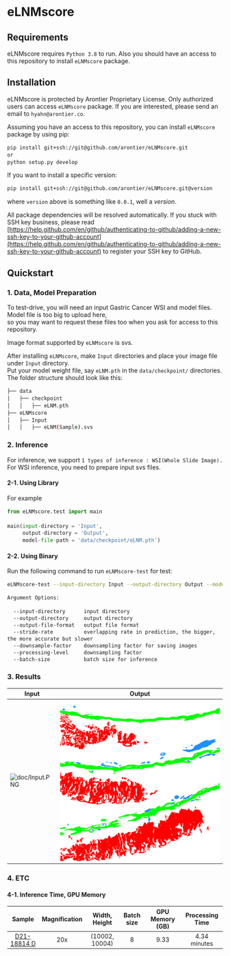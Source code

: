 # eLNMscore

## Requirements

eLNMscore requires `Python 3.8` to run. Also you should have an access to this repository to install `eLNMscore` package.

## Installation

eLNMscore is protected by Arontier Proprietary License. 
Only authorized users can access `eLNMscore` package.
If you are interested, please send an email to `hyahn@arontier.co`.

Assuming you have an access to this repository,
you can install `eLNMscore` package by using pip:

```bash
pip install git+ssh://git@github.com/arontier/eLNMscore.git   
or   
python setup.py develop
```

If you want to install a specific version:

```bash
pip install git+ssh://git@github.com/arontier/eLNMscore.git@version
```

where `version` above is something like `0.0.1`, well a *version*.

All package dependencies will be resolved automatically.
If you stuck with SSH key business, please read [https://help.github.com/en/github/authenticating-to-github/adding-a-new-ssh-key-to-your-github-account](https://help.github.com/en/github/authenticating-to-github/adding-a-new-ssh-key-to-your-github-account) to register your SSH key to GitHub.

## Quickstart

### 1. Data, Model Preparation
To test-drive, you will need an input Gastric Cancer WSI and model files.   
Model file is too big to upload here,   
so you may want to request these files too when you ask for access to this repository.   

Image format supported by `eLNMscore` is svs.

After installing `eLNMscore`, make `Input` directories and place your image file under `Input` directory.   
Put your model weight file, say `eLNM.pth` in the `data/checkpoint/` directories.   
The folder structure should look like this:   

```bash
├── data
│   ├── checkpoint
│   │   ├── eLNM.pth
├── eLNMscore
│   ├── Input
│   │   ├── eLNM(Sample).svs
``` 

### 2. Inference
For inference, we support `1 types of inference : WSI(Whole Slide Image).`   
For WSI inference, you need to prepare input svs files.

#### 2-1. Using Library

For example
```python
from eLNMscore.test import main

main(input-directory = 'Input',
     output-directory = 'Output',
     model-file-path = 'data/checkpoint/eLNM.pth')

```



#### 2-2. Using Binary
Run the following command to run `eLNMscore-test` for test:

```bash
eLNMscore-test --input-directory Input --output-directory Output --model-file-path './data/checkpoint/eLNM.pth'
```


```
Argument Options:

  --input-directory      input directory
  --output-directory     output directory
  --output-file-format   output file format
  --stride-rate          overlapping rate in prediction, the bigger, the more accurate but slower
  --downsample-factor    downsampling factor for saving images
  --processing-level     downsampling factor
  --batch-size           batch size for inference
```

### 3. Results

| Input | Output |
|---|---|
|![doc/Input.PNG](./doc/Input.PNG)|![./doc/Output.PNG](./doc/Output.PNG)|

### 4. ETC
#### 4-1. Inference Time, GPU Memory


|  Sample   | Magnification | Width, Height | Batch size | GPU Memory (GB) | Processing Time |
| :-------: | :-----------------: | :-----: | :------: | :------------: | :----: |
|    [D21-18814 D](./doc/Input.PNG) | 20x |   (10002, 10004)    |   8    | 9.33 |  4.34 minutes |

